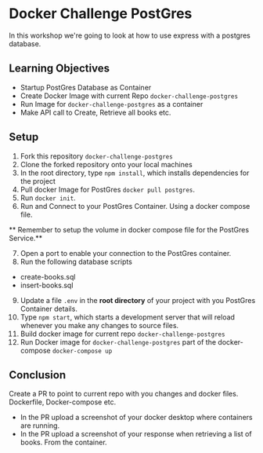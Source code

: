 # Docker Challenge PostGres

In this workshop we're going to look at how to use express with a postgres database.

## Learning Objectives
* Startup PostGres Database as Container
* Create Docker Image with current Repo `docker-challenge-postgres`
* Run Image for `docker-challenge-postgres` as a container
* Make API call to Create, Retrieve all books etc.

## Setup

1. Fork this repository `docker-challenge-postgres`
2. Clone the forked repository onto your local machines
3. In the root directory, type `npm install`, which installs dependencies for the project
4. Pull docker Image for PostGres `docker pull postgres`.
5. Run `docker init`.
6. Run and Connect to your PostGres Container. Using a docker compose file. 

** Remember to setup the volume in docker compose file for the PostGres Service.**

7. Open a port to enable your connection to the PostGres container.
8. Run the following database scripts
  * create-books.sql
  * insert-books.sql
9. Update a file `.env` in the __root directory__ of your project with you PostGres Container details. 
10. Type `npm start`, which starts a development server that will reload whenever you make any changes to source files.
11. Build docker image for current repo `docker-challenge-postgres` 
12. Run Docker image for `docker-challenge-postgres` part of the docker-compose `docker-compose up`

## Conclusion
Create a PR to point to current repo with you changes and docker files. Dockerfile, Docker-compose etc. 
* In the PR upload a screenshot of your docker desktop where containers are running. 
* In the PR upload a screenshot of your response when retrieving a list of books. From the container.